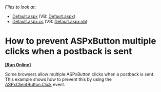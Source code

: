 <!-- default file list -->
*Files to look at*:

* [Default.aspx](./CS/WebSite/Default.aspx) (VB: [Default.aspx](./VB/WebSite/Default.aspx))
* [Default.aspx.cs](./CS/WebSite/Default.aspx.cs) (VB: [Default.aspx.vb](./VB/WebSite/Default.aspx.vb))
<!-- default file list end -->
# How to prevent ASPxButton multiple clicks when a postback is sent
<!-- run online -->
**[[Run Online]](https://codecentral.devexpress.com/e4313/)**
<!-- run online end -->


<p>Some browsers allow multiple ASPxButton clicks when a postback is sent. This example shows how to prevent this by using the <a href="http://documentation.devexpress.com/#AspNet/DevExpressWebASPxEditorsScriptsASPxClientButton_Clicktopic"><u>ASPxClientButton.Click</u></a> event.</p>

<br/>


